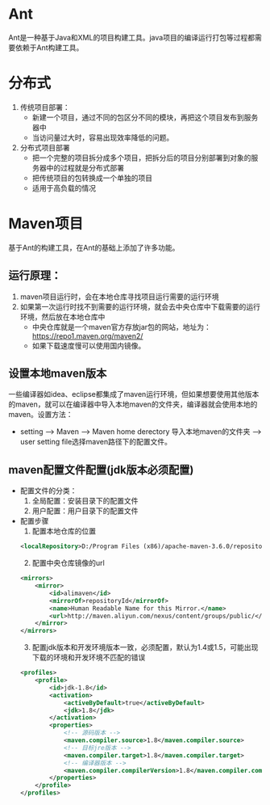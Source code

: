 # Ant
Ant是一种基于Java和XML的项目构建工具。java项目的编译运行打包等过程都需要依赖于Ant构建工具。

# 分布式
1. 传统项目部署：
    * 新建一个项目，通过不同的包区分不同的模块，再把这个项目发布到服务器中
    * 当访问量过大时，容易出现效率降低的问题。
2. 分布式项目部署
    * 把一个完整的项目拆分成多个项目，把拆分后的项目分别部署到对象的服务器中的过程就是分布式部署
    * 把传统项目的包转换成一个单独的项目
    * 适用于高负载的情况



# Maven项目
基于Ant的构建工具，在Ant的基础上添加了许多功能。

## 运行原理：
1. maven项目运行时，会在本地仓库寻找项目运行需要的运行环境
2. 如果第一次运行时找不到需要的运行环境，就会去中央仓库中下载需要的运行环境，然后放在本地仓库中
    * 中央仓库就是一个maven官方存放jar包的网站，地址为：https://repo1.maven.org/maven2/
    * 如果下载速度慢可以使用国内镜像。

## 设置本地maven版本
一些编译器如idea、eclipse都集成了maven运行环境，但如果想要使用其他版本的maven，就可以在编译器中导入本地maven的文件夹，编译器就会使用本地的maven。设置方法：
* setting --> Maven --> Maven home derectory 导入本地maven的文件夹 --> user setting file选择maven路径下的配置文件。

## maven配置文件配置(jdk版本必须配置)
* 配置文件的分类：
    1. 全局配置：安装目录下的配置文件
    2. 用户配置：用户目录下的配置文件
* 配置步骤
    1. 配置本地仓库的位置
    ```xml
    <localRepository>D:/Program Files (x86)/apache-maven-3.6.0/repository</localRepository>
    ```
    2. 配置中央仓库镜像的url
    ```xml
    <mirrors>
        <mirror>
            <id>alimaven</id>
            <mirrorOf>repositoryId</mirrorOf>
            <name>Human Readable Name for this Mirror.</name>
            <url>http://maven.aliyun.com/nexus/content/groups/public/</url>
        </mirror>
    </mirrors>
    ```
    3. 配置jdk版本和开发环境版本一致，必须配置，默认为1.4或1.5，可能出现下载的环境和开发环境不匹配的错误
    ```xml
    <profiles>
        <profile>
            <id>jdk-1.8</id>
            <activation>
                <activeByDefault>true</activeByDefault>
                <jdk>1.8</jdk>
            </activation>
            <properties>
                <!-- 源码版本 -->
                <maven.compiler.source>1.8</maven.compiler.source>
                <!-- 目标jre版本 -->
                <maven.compiler.target>1.8</maven.compiler.target>
                <!-- 编译器版本 -->
                <maven.compiler.compilerVersion>1.8</maven.compiler.compilerVersion>
            </properties>
        </profile>
    </profiles>
    ```